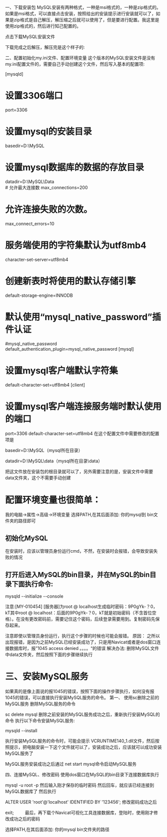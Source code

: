 一、下载安装包
MySQL安装有两种格式，一种是msi格式的，一种是zip格式的。如果是msi格式，可以直接点击安装，按照给出的安装提示进行安装就可以了，如果是zip格式是自己解压，解压缩之后就可以使用了，但是要进行配置。我这里是使用zip格式的，然后进行知己配置的。

点击下载MySQL安装文件

下载完成之后解压，解压完是这个样子的:



二、配置初始化my.ini文件、配置环境变量
这个版本的MySQL安装文件是没有my.ini配置文件的，需要自己手动创建这个文件，然后写入基本的配置项:

[mysqld]
# 设置3306端口
port=3306
# 设置mysql的安装目录
basedir=D:\MySQL
# 设置mysql数据库的数据的存放目录
datadir=D:\MySQL\Data<br># 允许最大连接数
max_connections=200
# 允许连接失败的次数。
max_connect_errors=10
# 服务端使用的字符集默认为utf8mb4
character-set-server=utf8mb4
# 创建新表时将使用的默认存储引擎
default-storage-engine=INNODB
# 默认使用“mysql_native_password”插件认证
#mysql_native_password
default_authentication_plugin=mysql_native_password
[mysql]
# 设置mysql客户端默认字符集
default-character-set=utf8mb4
[client]
# 设置mysql客户端连接服务端时默认使用的端口
port=3306
default-character-set=utf8mb4
在这个配置文件中需要修改的配置项是

basedir=D:\MySQL（mysql所在目录） 

datadir=D:\MySQL\data（mysql所在目录\data）

把这文件放在安装包的根目录就可以了，另外需要注意的是，安装文件中需要data文件夹，这个不需要手动创建

# 配置环境变量也很简单：
我的电脑->属性->高级->环境变量
选择PATH,在其后面添加: 你的mysql到 bin文件夹的路径即可

## 初始化MySQL
在安装时，应该以管理员身份运行cmd，不然，在安装时会报错，会导致安装失败的情况

## 打开后进入MySQL的bin目录，并在MySQL的bin目录下面执行命令:

mysqld --initialize --console

注意:[MY-010454] [服务器]为root @ localhost生成临时密码：9P0gYk-？0，kT其中root @ localhost：后面的9P0gYk-？0，kT就是初始密码（不含首位空格）。在没有更改密码前，需要记住这个密码，后续登录需要用到。复制密码先保存起来。

注意即使以管理员身份运行，执行这个步骤的时候也可能会报错。
原因：
之所以出现报错，是因为之前MySQL已经安装成功了，只是用Navicat或者是dos窗口连接数据库时，报”1045 access denied 。。。。“的错误
解决办法:
删除MySQL文件中data文件夹，然后按照下面的步骤继续执行
# 三、安装MySQL服务
如果真的是像上面说的报1045的错误，按照下面的操作步骤执行，如何没有报1045的错误，可以直接执行安装MySQL服务的命令。 第一、 使用sc删除之前的MySQL服务 删除MySQL服务的命令

sc delete mysql
删除之前安装的MySQL服务成功之后，重新执行安装MySQL的命令 执行以下命令安装MySQL服务:

mysqld --install

执行安装MySQL服务的命令时，可能会提示 VCRUNTIME140_1.dll文件，然后按照提示，把电脑安装一下这个文件就可以了，安装成功之后，应该就可以成功安装MySQL服务了

MySQL服务安装成功之后通过 net start mysql命令启动MySQL服务

四、连接MySQL、修改密码
使用dos窗口在MySQL的bin目录下连接数据库执行

mysql -u root -p
然后输入刚才保存的临时密码 然后回车，就应该已经连接到MySQL数据库了 然后执行

ALTER USER 'root'@'localhost' IDENTIFIED BY '123456';
修改密码成功之后

exit;
　　
最后，再下载个Navicat可视化工具连接数据库，登陆时，使用刚才修改成功之后的密码

选择PATH,在其后面添加: 你的mysql bin文件夹的路径